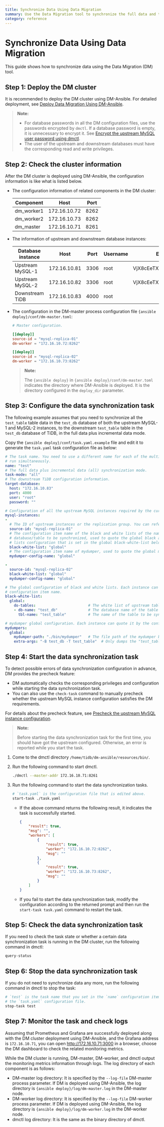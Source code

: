 ```yaml
---
title: Synchronize Data Using Data Migration
summary: Use the Data Migration tool to synchronize the full data and the incremental data.
category: reference
---
```


# Synchronize Data Using Data Migration

This guide shows how to synchronize data using the Data Migration (DM) tool.

## Step 1: Deploy the DM cluster

It is recommended to deploy the DM cluster using DM-Ansible. For detailed deployment, see [Deploy Data Migration Using DM-Ansible](/v3.0/how-to/deploy/data-migration-with-ansible.md).

> **Note:**
> 
> - For database passwords in all the DM configuration files, use the passwords encrypted by `dmctl`. If a database password is empty, it is unnecessary to encrypt it. See [Encrypt the upstream MySQL user password using dmctl](/v3.0/how-to/deploy/data-migration-with-ansible.md#encrypt-the-upstream-mysql-user-password-using-dmctl).
> - The user of the upstream and downstream databases must have the corresponding read and write privileges.

## Step 2: Check the cluster information

After the DM cluster is deployed using DM-Ansible, the configuration information is like what is listed below.

- The configuration information of related components in the DM cluster:

    | Component | Host | Port |
    |------| ---- | ---- |
    | dm_worker1 | 172.16.10.72 | 8262 |
    | dm_worker2 | 172.16.10.73 | 8262 |
    | dm_master | 172.16.10.71 | 8261 |

- The information of upstream and downstream database instances:

    | Database instance | Host | Port | Username | Encrypted password |
    | -------- | --- | --- | --- | --- |
    | Upstream MySQL-1 | 172.16.10.81 | 3306 | root | VjX8cEeTX+qcvZ3bPaO4h0C80pe/1aU= |
    | Upstream MySQL-2 | 172.16.10.82 | 3306 | root | VjX8cEeTX+qcvZ3bPaO4h0C80pe/1aU= |
    | Downstream TiDB | 172.16.10.83 | 4000 | root | |

- The configuration in the DM-master process configuration file `{ansible deploy}/conf/dm-master.toml`:

    ```toml
    # Master configuration.

    [[deploy]]
    source-id = "mysql-replica-01"
    dm-worker = "172.16.10.72:8262"

    [[deploy]]
    source-id = "mysql-replica-02"
    dm-worker = "172.16.10.73:8262"
    ```

    > **Note:**
    >
    > The `{ansible deploy}` in `{ansible deploy}/conf/dm-master.toml` indicates the directory where DM-Ansible is deployed. It is the directory configured in the `deploy_dir` parameter.

## Step 3: Configure the data synchronization task

The following example assumes that you need to synchronize all the `test_table` table data in the `test_db` database of both the upstream MySQL-1 and MySQL-2 instances, to the downstream `test_table` table in the `test_db` database of TiDB, in the full data plus incremental data mode.

Copy the `{ansible deploy}/conf/task.yaml.example` file and edit it to generate the `task.yaml` task configuration file as below:

```yaml
# The task name. You need to use a different name for each of the multiple tasks that
# run simultaneously.
name: "test"
# The full data plus incremental data (all) synchronization mode.
task-mode: "all"
# The downstream TiDB configuration information.
target-database:
  host: "172.16.10.83"
  port: 4000
  user: "root"
  password: ""

# Configuration of all the upstream MySQL instances required by the current data synchronization task.
mysql-instances:
-
  # The ID of upstream instances or the replication group. You can refer to the configuration of `source_id` in the "inventory.ini" file or in the "dm-master.toml" file.
  source-id: "mysql-replica-01"
  # The configuration item name of the black and white lists of the name of the
  # database/table to be synchronized, used to quote the global black and white
  # lists configuration that is set in the global black-white-list below.
  black-white-list: "global"
  # The configuration item name of mydumper, used to quote the global mydumper configuration.
  mydumper-config-name: "global"

-
  source-id: "mysql-replica-02"
  black-white-list: "global"
  mydumper-config-name: "global"

# The global configuration of black and white lists. Each instance can quote it by the
# configuration item name.
black-white-list:
  global:
    do-tables:                        # The white list of upstream tables to be synchronized.
    - db-name: "test_db"              # The database name of the table to be synchronized.
      tbl-name: "test_table"          # The name of the table to be synchronized.

# mydumper global configuration. Each instance can quote it by the configuration item name.
mydumpers:
  global:
    mydumper-path: "./bin/mydumper"   # The file path of the mydumper binary.
    extra-args: "-B test_db -T test_table"  # Only dumps the "test_table" table of the "test_db" database. It can configure any mydumper argument.
```

## Step 4: Start the data synchronization task

To detect possible errors of data synchronization configuration in advance, DM provides the precheck feature:

- DM automatically checks the corresponding privileges and configuration while starting the data synchronization task.
- You can also use the `check-task` command to manually precheck whether the upstream MySQL instance configuration satisfies the DM requirements.

For details about the precheck feature, see [Precheck the upstream MySQL instance configuration](/tools/dm/precheck.md).

> **Note:**
>
> Before starting the data synchronization task for the first time, you should have got the upstream configured. Otherwise, an error is reported while you start the task.

1. Come to the dmctl directory `/home/tidb/dm-ansible/resources/bin/`.

2. Run the following command to start dmctl.

    ```bash
    ./dmctl --master-addr 172.16.10.71:8261
    ```

3. Run the following command to start the data synchronization tasks.

    ```bash
    # `task.yaml` is the configuration file that is edited above.
    start-task ./task.yaml
    ```

    - If the above command returns the following result, it indicates the task is successfully started.

        ```json
        {
            "result": true,
            "msg": "",
            "workers": [
                {
                    "result": true,
                    "worker": "172.16.10.72:8262",
                    "msg": ""
                },
                {
                    "result": true,
                    "worker": "172.16.10.73:8262",
                    "msg": ""
                }
            ]
        }
        ```

    - If you fail to start the data synchronization task, modify the configuration according to the returned prompt and then run the `start-task task.yaml` command to restart the task.

## Step 5: Check the data synchronization task

If you need to check the task state or whether a certain data synchronization task is running in the DM cluster, run the following command in dmctl:

```bash
query-status
```

## Step 6: Stop the data synchronization task

If you do not need to synchronize data any more, run the following command in dmctl to stop the task:

```bash
# `test` is the task name that you set in the `name` configuration item of
# the `task.yaml` configuration file.
stop-task test
```

## Step 7: Monitor the task and check logs

Assuming that Prometheus and Grafana are successfully deployed along with the DM cluster deployment using DM-Ansible, and the Grafana address is `172.16.10.71`, you can open <http://172.16.10.71:3000> in a browser, choose the DM dashboard to check the related monitoring metrics.

While the DM cluster is running, DM-master, DM-worker, and dmctl output the monitoring metrics information through logs. The log directory of each component is as follows:

- DM-master log directory: It is specified by the `--log-file` DM-master process parameter. If DM is deployed using DM-Ansible, the log directory is `{ansible deploy}/log/dm-master.log` in the DM-master node.
- DM-worker log directory: It is specified by the `--log-file` DM-worker process parameter. If DM is deployed using DM-Ansible, the log directory is `{ansible deploy}/log/dm-worker.log` in the DM-worker node.
- dmctl log directory: It is the same as the binary directory of dmctl.
